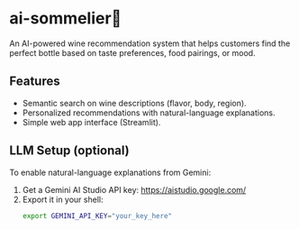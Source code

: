 # ai-sommelier🍷

An AI-powered wine recommendation system that helps customers find the perfect bottle based on taste preferences, food pairings, or mood.

## Features
- Semantic search on wine descriptions (flavor, body, region).
- Personalized recommendations with natural-language explanations.
- Simple web app interface (Streamlit).

## LLM Setup (optional)
To enable natural-language explanations from Gemini:

1. Get a Gemini AI Studio API key: https://aistudio.google.com/
2. Export it in your shell:
   ```bash
   export GEMINI_API_KEY="your_key_here"
    ```